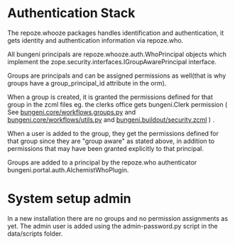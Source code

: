 # Authentication Stack #

The repoze.whooze packages handles identification and authentication, it gets identity and authentication information via repoze.who.

All bungeni principals are repoze.whooze.auth.WhoPrincipal objects which implement the zope.security.interfaces.IGroupAwarePrincipal interface.

Groups are principals and can be assigned permissions as well(that is why groups have a group\_principal\_id attribute in the orm).

When a group is created, it is granted the permissions defined for that group in the zcml files eg. the clerks office gets bungeni.Clerk permission ( See [bungeni.core/workflows.groups.py](http://bungeni-portal.googlecode.com/svn/bungeni.main/trunk/bungeni/core/workflows/groups.py) and [bungeni.core/workflows/utils.py](http://bungeni-portal.googlecode.com/svn/bungeni.main/trunk/bungeni/core/workflows/utils.py) and [bungeni.buildout/security.zcml](http://bungeni-portal.googlecode.com/svn/bungeni.buildout/trunk/security.zcml) ) .

When a user is added to the group, they get the permissions defined for that group since they are "group aware" as stated above, in addition to permissions that may have been granted explicitly to that principal.

Groups are added to a principal by the repoze.who authenticator bungeni.portal.auth.AlchemistWhoPlugin.


# System setup admin #

In a new installation there are no groups and no permission assignments as yet. The admin user is added using the admin-password.py script in the data/scripts folder.